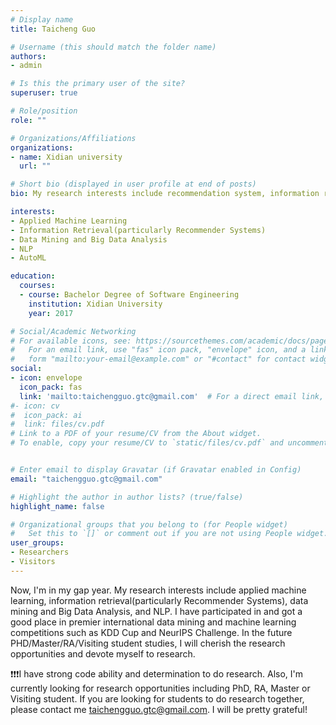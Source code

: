 ```yaml
---
# Display name
title: Taicheng Guo

# Username (this should match the folder name)
authors:
- admin

# Is this the primary user of the site?
superuser: true

# Role/position
role: ""

# Organizations/Affiliations
organizations:
- name: Xidian university
  url: ""

# Short bio (displayed in user profile at end of posts)
bio: My research interests include recommendation system, information retrieval, auto machine learning

interests:
- Applied Machine Learning
- Information Retrieval(particularly Recommender Systems)
- Data Mining and Big Data Analysis
- NLP
- AutoML

education:
  courses:
  - course: Bachelor Degree of Software Engineering
    institution: Xidian University
    year: 2017

# Social/Academic Networking
# For available icons, see: https://sourcethemes.com/academic/docs/page-builder/#icons
#   For an email link, use "fas" icon pack, "envelope" icon, and a link in the
#   form "mailto:your-email@example.com" or "#contact" for contact widget.
social:
- icon: envelope
  icon_pack: fas
  link: 'mailto:taichengguo.gtc@gmail.com'  # For a direct email link, use "mailto:test@example.org".
#- icon: cv
#  icon_pack: ai
#  link: files/cv.pdf
# Link to a PDF of your resume/CV from the About widget.
# To enable, copy your resume/CV to `static/files/cv.pdf` and uncomment the lines below.


# Enter email to display Gravatar (if Gravatar enabled in Config)
email: "taichengguo.gtc@gmail.com"

# Highlight the author in author lists? (true/false)
highlight_name: false

# Organizational groups that you belong to (for People widget)
#   Set this to `[]` or comment out if you are not using People widget.
user_groups:
- Researchers
- Visitors
---
```


Now, I'm in my gap year. My research interests include applied machine learning, information retrieval(particularly Recommender Systems), data mining and Big Data Analysis, and NLP. I have participated in and got a good place in premier international data mining and machine learning competitions such as  KDD Cup and NeurIPS Challenge.
In the future PHD/Master/RA/Visiting student studies, I will cherish the research opportunities and devote myself to research.

❗️❗️❗️I have strong code ability and determination to do research. Also, I'm currently looking for research opportunities including PhD, RA, Master or Visiting student. If you are looking for students to do research together, please contact me taichengguo.gtc@gmail.com. I will be pretty grateful!
